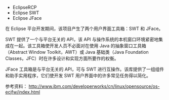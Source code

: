 
* EclipseRCP
* Eclipse SWT
* Eclipse JFace


在 Eclipse 平台开发期间，该项目产生了两个用户界面工具箱：SWT 和 JFace。

SWT 提供了一个与平台无关的 API，该 API 与操作系统的本机窗口环境紧密地集成在一起。该工具箱使开发人员不必面对在使用 Java 的抽象窗口工具箱（Abstract Window Toolkit，AWT）或 Java 基础类（Java Foundation Classes，JFC）时在许多设计和实现方面所要作的权衡。

JFace 工具箱是与平台无关的 API，可与 SWT 进行互操作。该库提供了一组组件和助手实用程序，它们使开发 SWT 用户界面中的许多常见任务得以简化。



参考资料：
http://www.ibm.com/developerworks/cn/linux/opensource/os-ecjfw/index.html


